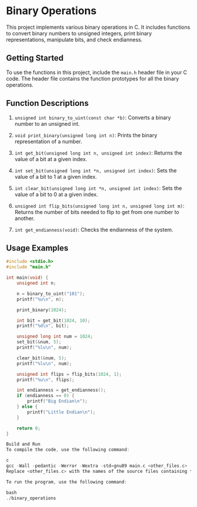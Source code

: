 # Binary Operations

This project implements various binary operations in C. It includes functions to convert binary numbers to unsigned integers, print binary representations, manipulate bits, and check endianness.

## Getting Started

To use the functions in this project, include the `main.h` header file in your C code. The header file contains the function prototypes for all the binary operations.

## Function Descriptions

1. `unsigned int binary_to_uint(const char *b)`: Converts a binary number to an unsigned int.

2. `void print_binary(unsigned long int n)`: Prints the binary representation of a number.

3. `int get_bit(unsigned long int n, unsigned int index)`: Returns the value of a bit at a given index.

4. `int set_bit(unsigned long int *n, unsigned int index)`: Sets the value of a bit to 1 at a given index.

5. `int clear_bit(unsigned long int *n, unsigned int index)`: Sets the value of a bit to 0 at a given index.

6. `unsigned int flip_bits(unsigned long int n, unsigned long int m)`: Returns the number of bits needed to flip to get from one number to another.

7. `int get_endianness(void)`: Checks the endianness of the system.

## Usage Examples

```c
#include <stdio.h>
#include "main.h"

int main(void) {
    unsigned int n;

    n = binary_to_uint("101");
    printf("%u\n", n);

    print_binary(1024);

    int bit = get_bit(1024, 10);
    printf("%d\n", bit);

    unsigned long int num = 1024;
    set_bit(&num, 5);
    printf("%lu\n", num);

    clear_bit(&num, 5);
    printf("%lu\n", num);

    unsigned int flips = flip_bits(1024, 1);
    printf("%u\n", flips);

    int endianness = get_endianness();
    if (endianness == 0) {
        printf("Big Endian\n");
    } else {
        printf("Little Endian\n");
    }

    return 0;
}

Build and Run
To compile the code, use the following command:

c
gcc -Wall -pedantic -Werror -Wextra -std=gnu89 main.c <other_files.c> -o binary_operations
Replace <other_files.c> with the names of the source files containing the function implementations you want to include.

To run the program, use the following command:

bash
./binary_operations